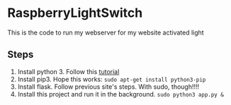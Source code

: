 # RaspberryLightSwitch
This is the code to run my webserver for my website activated light

## Steps

1) Install python 3. Follow this [tutorial](https://projects.raspberrypi.org/en/projects/python-web-server-with-flask)
2) Install pip3. Hope this works: `sudo apt-get install python3-pip`
3) Install flask. Follow previous site's steps. With sudo, though!!!!
4) Install this project and run it in the background. `sudo python3 app.py &`
